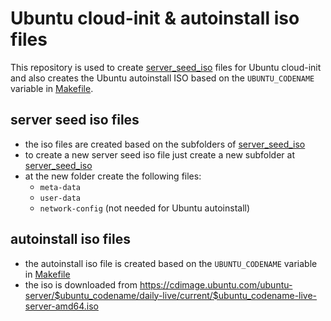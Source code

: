 # Ubuntu cloud-init & autoinstall iso files

This repository is used to create [server_seed_iso](server_seed_iso) files for Ubuntu cloud-init
and also creates the Ubuntu autoinstall ISO based on the `UBUNTU_CODENAME` variable in [Makefile](Makefile).

## server seed iso files

- the iso files are created based on the subfolders of [server_seed_iso](server_seed_iso)
- to create a new server seed iso file just create a new subfolder at [server_seed_iso](server_seed_iso)
- at the new folder create the following files:
  - `meta-data`
  - `user-data`
  - `network-config` (not needed for Ubuntu autoinstall)

## autoinstall iso files

- the autoinstall iso file is created based on the `UBUNTU_CODENAME` variable in [Makefile](Makefile)
- the iso is downloaded from https://cdimage.ubuntu.com/ubuntu-server/$ubuntu_codename/daily-live/current/$ubuntu_codename-live-server-amd64.iso
